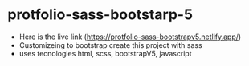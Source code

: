 # protfolio-sass-bootstarp-5
- Here is the live link (https://protfolio-sass-bootstrapv5.netlify.app/)
- Customizeing to bootstrap create this project with sass
- uses tecnologies html, scss, bootstrapV5, javascript